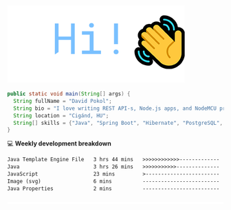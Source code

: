 ![Hi!](assets/images/hi.png)

```java
public static void main(String[] args) {
  String fullName = "David Pokol";
  String bio = "I love writing REST API-s, Node.js apps, and NodeMCU programs";
  String location = "Cigánd, HU";
  String[] skills = {"Java", "Spring Boot", "Hibernate", "PostgreSQL", "Git"};
}
```

💻 **Weekly development breakdown**
<!--START_SECTION:waka-->

```txt
Java Template Engine File   3 hrs 44 mins   >>>>>>>>>>>>-------------   48.23 %
Java                        3 hrs 26 mins   >>>>>>>>>>>--------------   44.38 %
JavaScript                  23 mins         >------------------------   05.03 %
Image (svg)                 6 mins          -------------------------   01.46 %
Java Properties             2 mins          -------------------------   00.49 %
```

<!--END_SECTION:waka-->

![footer](assets/images/footer.png)
